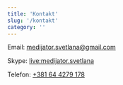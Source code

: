 ```yaml
---
title: 'Kontakt'
slug: '/kontakt'
category: ''
---
```


Email: medijator.svetlana@gmail.com

<p>Skype: <a href="skype:live:medijator.svetlana?call">live:medijator.svetlana</a></p>

<p>Telefon: <a href="tel:+381644279178">+381 64 4279 178</a></p>